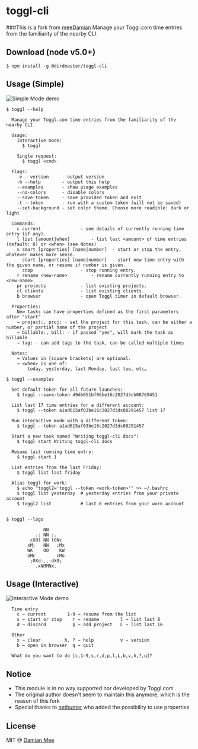 # toggl-cli
###This is a fork from [meeDamian](https://github.com/meeDamian/toggl-cli) 
Manage your Toggl.com time entries from the familiarity of the nearby CLI.

## Download (node v5.0+)

```
$ npm install -g @dirdmaster/toggl-cli
```

## Usage (Simple)

![Simple Mode demo](/gifs/simple.gif)

```
$ toggl --help

  Manage your Toggl.com time entries from the familiarity of the nearby CLI.

  Usage:
    Interactive mode:
      $ toggl

    Single request:
      $ toggl <cmd>

  Flags:
    -v --version     - output version
    -h --help        - output this help
    --examples       - show usage examples
    --no-colors      - disable colors
    --save-token     - save provided token and exit
    -t --token       - run with a custom token (will not be saved)
    --set-background - set color theme. Choose more readible: dark or light

  Commands:
    c current 				- see details of currently running time entry (if any).
    l list [amount|when] 		- list last <amount> of time entries (default: 8) or <when> (see Notes)
    s smart [properties] [name|number]	- start or stop the entry, whatever makes more sense.
      start [properties] [name|number]	- start new time entry with the given name, or resume if number is given.
      stop  				- stop running entry.
    r rename <new-name> 		- rename currently running entry to <new-name>.
    pr projects  			- list existing projects.
    cl clients				- list existing clients.
    b browser				- open Toggl timer in default browser.

  Properties:
    New tasks can have properties defined as the first parameters after "start"
    → project:, proj: - set the project for this task, can be either a number, or partial name of the project
    → billable:, bill: - if passed "yes", will mark the task as billable
    → tag: - can add tags to the task, can be called multiple times

  Notes:
    → Values in [square brackets] are optional.
    → <when> is one of:
        today, yesterday, last Monday, last tue, etc…

$ toggl --examples

  Set default token for all future launches:
    $ toggl --save-token d9db051bf06be16c2027d3cb08769451

  List last 17 time entries for a different account:
    $ toggl --token a1ad615af03be16c2027d3dc08291457 list 17

  Run interactive mode with a different token:
    $ toggl --token a1ad615af03be16c2027d3dc08291457

  Start a new task named "Writing toggl-cli docs":
    $ toggl start Writing toggl-cli docs

  Resume last running time entry:
    $ toggl start 1

  List entries from the last Friday:
    $ toggl list last friday

  Alias toggl for work:
    $ echo "toggl2='toggl --token <work-token>'" >> ~/.bashrc
    $ toggl list yesterday  # yesterday entries from your private account
    $ toggl2 list           # last 8 entries from your work account


$ toggl --logo

              NN
           .: NN :.
         cX0l NN l0Nc
        xM;   NN   ;Mx
        WK    OO    KW
        oMc        cMo
         ;0Xd:,,:dX0;
           .xNMMNx.
```

## Usage (Interactive)

![Interactive Mode demo](/gifs/interactive.gif)

```
  Time entry
    c ⇾ current        1-9 ⇾ resume from the list
    s ⇾ start or stop    r ⇾ rename        l ⇾ list last 8
    d ⇾ discard          p ⇾ add project   L ⇾ list last 16

  Other
    x ⇾ clear         h, ? ⇾ help          v ⇾ version
    b ⇾ open in browser  q ⇾ quit

  What do you want to do [c,1-9,s,r,d,p,l,L,b,v,h,?,q]?
```

## Notice

* This module is in no way supported nor developed by Toggl.com .
* The original author doesn't seem to maintain this anymore, which is the reason of this fork 
* Special thanks to [nethunter](https://github.com/nethunter) who added the possibility to use properties




## License

MIT @ [Damian Mee](https://meedamian.com)
